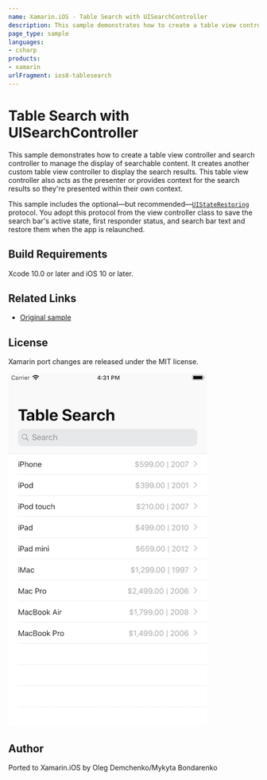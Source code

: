 ```yaml
---
name: Xamarin.iOS - Table Search with UISearchController
description: This sample demonstrates how to create a table view controller and search controller to manage the display of searchable content. It creates...
page_type: sample
languages:
- csharp
products:
- xamarin
urlFragment: ios8-tablesearch
---
```

# Table Search with UISearchController

This sample demonstrates how to create a table view controller and search controller to manage the display of searchable content. It creates another custom table view controller to display the search results. This table view controller also acts as the presenter or provides context for the search results so they're presented within their own context.

This sample includes the optional—but recommended—[`UIStateRestoring`](https://developer.apple.com/documentation/uikit/uistaterestoring) protocol. You adopt this protocol from the view controller class to save the search bar's active state, first responder status, and search bar text and restore them when the app is relaunched.


## Build Requirements

Xcode 10.0 or later and iOS 10 or later.

## Related Links

- [Original sample](https://developer.apple.com/documentation/uikit/view_controllers/displaying_searchable_content_by_using_a_search_controller#//apple_ref/doc/uid/TP40014683)

## License

Xamarin port changes are released under the MIT license.

![Table Search with UISearchController application screenshot](Screenshots/screenshot-1.png "Table Search with UISearchController application screenshot")

## Author 

Ported to Xamarin.iOS by Oleg Demchenko/Mykyta Bondarenko
